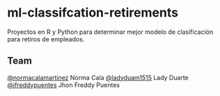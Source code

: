 # ml-classifcation-retirements
Proyectos en R y  Python para determinar mejor modelo de clasificación para retiros de empleados.

## Team
[@normacalamartinez](https://github.com/normacalamartinez/) Norma Cala
[@ladyduam1515](https://github.com/ladyduam1515) Lady Duarte
[@jfreddypuentes](https://github.com/jfreddypuentes) Jhon Freddy Puentes
